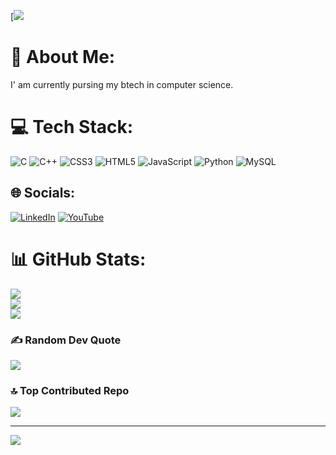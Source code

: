 [![](https://gifdb.com/images/high/animated-chock-coding-c78f6elj32sfoi8q.webp)
# 💫 About Me:
I' am currently pursing my btech in computer science.

# 💻 Tech Stack:
![C](https://img.shields.io/badge/c-%2300599C.svg?style=for-the-badge&logo=c&logoColor=white) ![C++](https://img.shields.io/badge/c++-%2300599C.svg?style=for-the-badge&logo=c%2B%2B&logoColor=white) ![CSS3](https://img.shields.io/badge/css3-%231572B6.svg?style=for-the-badge&logo=css3&logoColor=white) ![HTML5](https://img.shields.io/badge/html5-%23E34F26.svg?style=for-the-badge&logo=html5&logoColor=white) ![JavaScript](https://img.shields.io/badge/javascript-%23323330.svg?style=for-the-badge&logo=javascript&logoColor=%23F7DF1E) ![Python](https://img.shields.io/badge/python-3670A0?style=for-the-badge&logo=python&logoColor=ffdd54) ![MySQL](https://img.shields.io/badge/mysql-4479A1.svg?style=for-the-badge&logo=mysql&logoColor=white)
## 🌐 Socials:
[![LinkedIn](https://img.shields.io/badge/LinkedIn-%230077B5.svg?logo=linkedin&logoColor=white)](https://linkedin.com/in/https://www.linkedin.com/in/harshita-dubey-bb9168286/) [![YouTube](https://img.shields.io/badge/YouTube-%23FF0000.svg?logo=YouTube&logoColor=white)](https://youtube.com/@UCjWFJsvD_j_2YQC4Ua5fNZg) 
# 📊 GitHub Stats:
![](https://github-readme-stats.vercel.app/api?username=Hash-D25&theme=dark&hide_border=false&include_all_commits=false&count_private=false)<br/>
![](https://github-readme-streak-stats.herokuapp.com/?user=Hash-D25&theme=dark&hide_border=false)<br/>
![](https://github-readme-stats.vercel.app/api/top-langs/?username=Hash-D25&theme=dark&hide_border=false&include_all_commits=false&count_private=false&layout=compact)

### ✍️ Random Dev Quote
![](https://quotes-github-readme.vercel.app/api?type=horizontal&theme=tokyonight)

### 🔝 Top Contributed Repo
![](https://github-contributor-stats.vercel.app/api?username=Hash-D25&limit=5&theme=tokyonight&combine_all_yearly_contributions=true)

---
[![](https://visitcount.itsvg.in/api?id=Hash-D25&icon=0&color=0)](https://visitcount.itsvg.in)

<!-- Proudly created with GPRM ( https://gprm.itsvg.in ) -->
